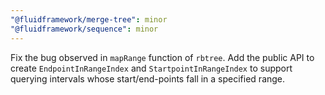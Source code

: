 ```yaml
---
"@fluidframework/merge-tree": minor
"@fluidframework/sequence": minor
---
```


Fix the bug observed in `mapRange` function of `rbtree`. Add the public API to create `EndpointInRangeIndex` and `StartpointInRangeIndex` to support querying intervals whose start/end-points fall in a specified range.
